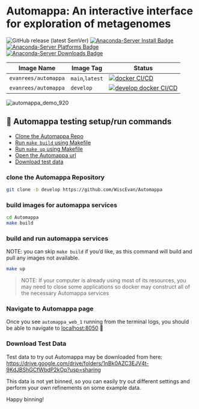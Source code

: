 # Automappa: An interactive interface for exploration of metagenomes

![GitHub release (latest SemVer)](https://img.shields.io/github/v/release/WiscEvan/Automappa?label=latest)
[![Anaconda-Server Install Badge](https://anaconda.org/bioconda/automappa/badges/installer/conda.svg)](https://conda.anaconda.org/bioconda)
[![Anaconda-Server Platforms Badge](https://anaconda.org/bioconda/automappa/badges/platforms.svg)](https://anaconda.org/bioconda/automappa)
[![Anaconda-Server Downloads Badge](https://anaconda.org/bioconda/automappa/badges/downloads.svg)](https://anaconda.org/bioconda/automappa)

| Image Name           | Image Tag       | Status                                                                                                                                                                                                                |
|----------------------|-----------------|-----------------------------------------------------------------------------------------------------------------------------------------------------------------------------------------------------------------------|
| `evanrees/automappa` | `main`,`latest` | [![docker CI/CD](https://github.com/WiscEvan/Automappa/actions/workflows/docker.yml/badge.svg?branch=main "evanrees/automappa:main")](https://github.com/WiscEvan/Automappa/actions/workflows/docker.yml)                                       |
| `evanrees/automappa` | `develop`       | [![develop docker CI/CD](https://github.com/WiscEvan/Automappa/actions/workflows/docker.yml/badge.svg?branch=develop "evanrees/automappa:develop")](https://github.com/WiscEvan/Automappa/actions/workflows/docker.yml) |

![automappa_demo_920](https://user-images.githubusercontent.com/25933122/158899748-bf21c1fc-6f67-4fd8-af89-4e732fa2edcd.gif)

## :deciduous_tree: Automappa testing setup/run commands

- [Clone the Automappa Repo](#clone-the-repository)
- [Run `make build` using Makefile](#build-images-for-automappa-services)
- [Run `make up` using Makefile](#build-and-run-automappa-services)
- [Open the Automappa url](#navigate-to-automappa-page)
- [Download test data](#download-test-data)

### clone the Automappa Repository

```bash
git clone -b develop https://github.com/WiscEvan/Automappa
```

### build images for automappa services

```bash
cd Automappa
make build
```

### build and run automappa services

NOTE: you can skip `make build` if you’d like, as this command will build and pull any images not available.

```bash
make up
```

> NOTE: If your computer is already using most of its resources, you may need to close
some applications so docker may construct all of the necessary Automappa services

### Navigate to Automappa page

Once you see `automappa_web_1` running from the terminal logs, you should be able to navigate to <localhost:8050> 🥳

### Download Test Data

Test data to try out Automappa may be downloaded from here: <https://drive.google.com/drive/folders/1nBk0AZC3EJV4t-9KdJBShGCfWbdP2kOp?usp=sharing>

This data is not yet binned, so you can easily try out different settings and perform your own refinements on some example data.

Happy binning!
